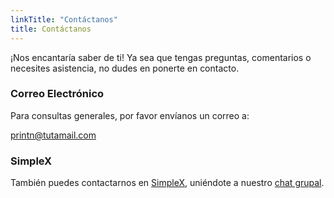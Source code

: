 ```yaml
---
linkTitle: "Contáctanos"
title: Contáctanos
---
```

¡Nos encantaría saber de ti! Ya sea que tengas preguntas, comentarios o necesites asistencia, no dudes en ponerte en contacto.

### Correo Electrónico
Para consultas generales, por favor envíanos un correo a:

[printn@tutamail.com](mailto:printn@tutamail.com)

### SimpleX
También puedes contactarnos en [SimpleX](https://simplex.chat/), uniéndote a nuestro [chat grupal](https://simplex.chat/contact#/?v=2-7&smp=smp%3A%2F%2FSkIkI6EPd2D63F4xFKfHk7I1UGZVNn6k1QWZ5rcyr6w%3D%40smp9.simplex.im%2FcfczJf7T628buhqA3Wx-R5Z8Qeb8Rm6O%23%2F%3Fv%3D1-3%26dh%3DMCowBQYDK2VuAyEAsuFeRqk-qIj6V3DaF651t7NnZZgaQdjIrVaanCtIjgs%253D%26srv%3Djssqzccmrcws6bhmn77vgmhfjmhwlyr3u7puw4erkyoosywgl67slqqd.onion&data=%7B%22groupLinkId%22%3A%220DamkEDZ2yoh6F7pbxsmRw%3D%3D%22%7D).